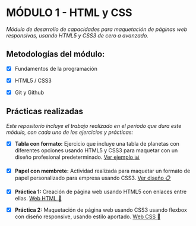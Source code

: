 # MÓDULO 1 - HTML y CSS

*Módulo de desarrollo de capacidades para maquetación de páginas web responsivas, usando HTML5 y CSS3 de cero a avanzado.*
  
  

## Metodologías del módulo:

- [x] Fundamentos de la programación

- [x] HTML5 / CSS3

- [x] Git y Github

  
  

## Prácticas realizadas
*Este repositorio incluye el trabajo realizado en el periodo que dura este módulo, con cada uno de los ejercicios y prácticas:*

- [x] **Tabla con formato:** Ejercicio que incluye una tabla de planetas con diferentes opciones usando HTML5 y CSS3 para maquetar con un diseño profesional predeterminado. [Ver ejemplo      :bar_chart:](https://mariarte.github.io/HAB--Mod1-HTML_CSS/Actividades%20Extras/HTML_Tabla%20con%20formato/tabla_con_formato.html)

- [x] **Papel con membrete:** Actividad realizada para maquetar un formato de papel personalizado para empresa usando CSS3. [Ver diseño    :clipboard:](https://mariarte.github.io/HAB--Mod1-HTML_CSS/Actividades%20Extras/CSS_Papel%20con%20membrete)

- [x] **Práctica 1:** Creación de página web usando HTML5 con enlaces entre ellas. [Web HTML   :page_with_curl:](https://mariarte.github.io/HAB--Mod1-HTML_CSS/Dia_6--Practica%20HTML/www)

- [x] **Práctica 2:** Maquetación de página web usando CSS3 usando flexbox con diseño responsive, usando estilo aportado.
[Web CSS   :page_with_curl:](https://mariarte.github.io/HAB--Mod1-HTML_CSS/Dia_12--Practica%20CSS/www)
